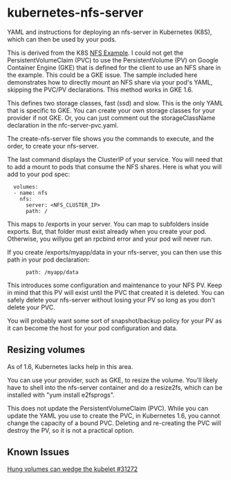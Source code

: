 # kubernetes-nfs-server

YAML and instructions for deploying an nfs-server in Kubernetes (K8S), which can then be used by your pods.  

This is derived from the K8S [NFS Example](https://github.com/kubernetes/kubernetes/tree/master/examples/volumes/nfs).  I could not get the PersistentVolumeClaim (PVC) to use the PersistentVolume (PV) on Google Container Engine (GKE) that is defined for the client to use an NFS share in the example.  This could be a GKE issue.  The sample included here demonstrates how to directly mount an NFS share via your pod's YAML, skipping the PVC/PV declarations.  This method works in GKE 1.6.  

This defines two storage classes, fast (ssd) and slow.  This is the only YAML that is specific to GKE.  You can create your own storage classes for your provider if not GKE.  Or, you can just comment out the storageClassName declaration in the nfc-server-pvc.yaml.

The create-nfs-server file shows you the commands to execute, and the order, to create your nfs-server.  

The last command displays the ClusterIP of your service.  You will need that to add a mount to pods that
consume the NFS shares.  Here is what you will add to your pod spec:

      volumes:
      - name: nfs
        nfs:
          server: <NFS_CLUSTER_IP>
          path: /

This maps to /exports in your server.  You can map to subfolders inside exports.  But, that folder must exist already when you create your pod.  Otherwise, you willyou  get an rpcbind error and your pod will never run.  

If you create /exports/myapp/data in your nfs-server, you can then use this path in your pod declaration:

          path: /myapp/data

This introduces some configuration and maintenance to your NFS PV.  Keep in mind that this PV will exist until the PVC that created it is deleted.  You can safely delete your nfs-server without losing your PV so long as you don't delete your PVC.  

You will probably want some sort of snapshot/backup policy for your PV as it can become the host for your pod configuration and data.  

## Resizing volumes

As of 1.6, Kubernetes lacks help in this area.  

You can use your provider, such as GKE, to resize the volume.  You'll likely have to shell into the nfs-server container and do a resize2fs, which can be installed with "yum install e2fsprogs".

This does not update the PersistentVolumeClaim (PVC).  While you can update the YAML you use to create the PVC, in Kubernetes 1.6, you cannot change the capacity of a bound PVC. Deleting and re-creating the PVC will destroy the PV, so it is not a practical option.  

## Known Issues

[Hung volumes can wedge the kubelet #31272](https://github.com/kubernetes/kubernetes/issues/31272)


